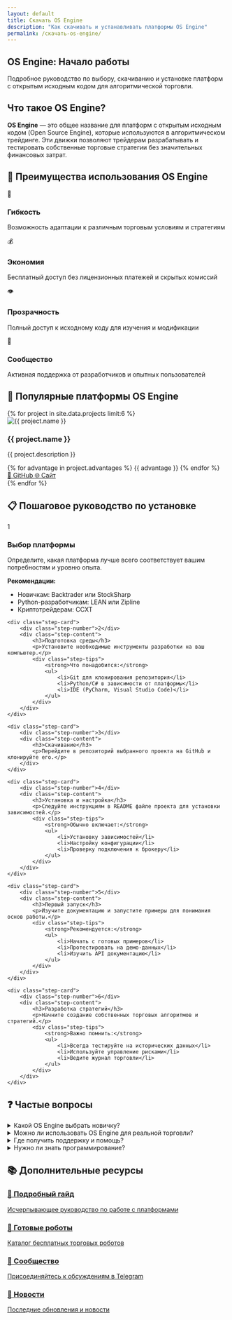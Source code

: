 ```yaml
---
layout: default
title: Скачать OS Engine
description: "Как скачивать и устанавливать платформы OS Engine"
permalink: /скачать-os-engine/
---
```


<section class="hero">
    <h2>OS Engine: Начало работы</h2>
    <p>Подробное руководство по выбору, скачиванию и установке платформ с открытым исходным кодом для алгоритмической торговли.</p>
</section>

<div class="download-content">

<section class="intro-section">

## Что такое OS Engine?

**OS Engine** — это общее название для платформ с открытым исходным кодом (Open Source Engine), которые используются в алгоритмическом трейдинге. Эти движки позволяют трейдерам разрабатывать и тестировать собственные торговые стратегии без значительных финансовых затрат.

</section>

<section class="advantages-section">

## 🎯 Преимущества использования OS Engine

<div class="advantages-grid">
    <div class="advantage-card">
        <div class="advantage-icon">🔧</div>
        <h3>Гибкость</h3>
        <p>Возможность адаптации к различным торговым условиям и стратегиям</p>
    </div>
    <div class="advantage-card">
        <div class="advantage-icon">💰</div>
        <h3>Экономия</h3>
        <p>Бесплатный доступ без лицензионных платежей и скрытых комиссий</p>
    </div>
    <div class="advantage-card">
        <div class="advantage-icon">👁️</div>
        <h3>Прозрачность</h3>
        <p>Полный доступ к исходному коду для изучения и модификации</p>
    </div>
    <div class="advantage-card">
        <div class="advantage-icon">🤝</div>
        <h3>Сообщество</h3>
        <p>Активная поддержка от разработчиков и опытных пользователей</p>
    </div>
</div>

</section>

<section class="platforms-section">

## 🚀 Популярные платформы OS Engine

<div class="platforms-comparison">
    {% for project in site.data.projects limit:6 %}
    <div class="platform-card">
        <img src="{{ project.image }}" alt="{{ project.name }}" class="platform-logo">
        <h3>{{ project.name }}</h3>
        <p>{{ project.description }}</p>
        <div class="platform-advantages">
            {% for advantage in project.advantages %}
            <span class="advantage-tag">{{ advantage }}</span>
            {% endfor %}
        </div>
        <div class="platform-links">
            <a href="{{ project.github }}" class="btn btn-secondary" target="_blank">
                📁 GitHub
            </a>
            <a href="{{ project.website }}" class="btn btn-primary" target="_blank">
                🌐 Сайт
            </a>
        </div>
    </div>
    {% endfor %}
</div>

</section>

<section class="guide-section">

## 📋 Пошаговое руководство по установке

<div class="steps-container">
    <div class="step-card">
        <div class="step-number">1</div>
        <div class="step-content">
            <h3>Выбор платформы</h3>
            <p>Определите, какая платформа лучше всего соответствует вашим потребностям и уровню опыта.</p>
            <div class="step-tips">
                <strong>Рекомендации:</strong>
                <ul>
                    <li>Новичкам: Backtrader или StockSharp</li>
                    <li>Python-разработчикам: LEAN или Zipline</li>
                    <li>Криптотрейдерам: CCXT</li>
                </ul>
            </div>
        </div>
    </div>

    <div class="step-card">
        <div class="step-number">2</div>
        <div class="step-content">
            <h3>Подготовка среды</h3>
            <p>Установите необходимые инструменты разработки на ваш компьютер.</p>
            <div class="step-tips">
                <strong>Что понадобится:</strong>
                <ul>
                    <li>Git для клонирования репозитория</li>
                    <li>Python/C# в зависимости от платформы</li>
                    <li>IDE (PyCharm, Visual Studio Code)</li>
                </ul>
            </div>
        </div>
    </div>

    <div class="step-card">
        <div class="step-number">3</div>
        <div class="step-content">
            <h3>Скачивание</h3>
            <p>Перейдите в репозиторий выбранного проекта на GitHub и клонируйте его.</p>
        </div>
    </div>

    <div class="step-card">
        <div class="step-number">4</div>
        <div class="step-content">
            <h3>Установка и настройка</h3>
            <p>Следуйте инструкциям в README файле проекта для установки зависимостей.</p>
            <div class="step-tips">
                <strong>Обычно включает:</strong>
                <ul>
                    <li>Установку зависимостей</li>
                    <li>Настройку конфигурации</li>
                    <li>Проверку подключения к брокеру</li>
                </ul>
            </div>
        </div>
    </div>

    <div class="step-card">
        <div class="step-number">5</div>
        <div class="step-content">
            <h3>Первый запуск</h3>
            <p>Изучите документацию и запустите примеры для понимания основ работы.</p>
            <div class="step-tips">
                <strong>Рекомендуется:</strong>
                <ul>
                    <li>Начать с готовых примеров</li>
                    <li>Протестировать на демо-данных</li>
                    <li>Изучить API документацию</li>
                </ul>
            </div>
        </div>
    </div>

    <div class="step-card">
        <div class="step-number">6</div>
        <div class="step-content">
            <h3>Разработка стратегий</h3>
            <p>Начните создание собственных торговых алгоритмов и стратегий.</p>
            <div class="step-tips">
                <strong>Важно помнить:</strong>
                <ul>
                    <li>Всегда тестируйте на исторических данных</li>
                    <li>Используйте управление рисками</li>
                    <li>Ведите журнал торговли</li>
                </ul>
            </div>
        </div>
    </div>
</div>

</section>

<section class="faq-section">

## ❓ Частые вопросы

<details class="faq-item">
    <summary>Какой OS Engine выбрать новичку?</summary>
    <p>Для новичков рекомендуется начать с <strong>Backtrader</strong> (Python) или <strong>StockSharp</strong> (C#). Они имеют хорошую документацию, активное сообщество и простые примеры для начала работы.</p>
</details>

<details class="faq-item">
    <summary>Можно ли использовать OS Engine для реальной торговли?</summary>
    <p>Да, многие платформы поддерживают интеграцию с реальными брокерами. Однако обязательно тщательно тестируйте стратегии на демо-счетах перед переходом к реальной торговле.</p>
</details>

<details class="faq-item">
    <summary>Где получить поддержку и помощь?</summary>
    <p>Поддержка доступна через:</p>
    <ul>
        <li>GitHub Issues в репозиториях проектов</li>
        <li>Официальные форумы и чаты</li>
        <li>Stack Overflow для технических вопросов</li>
        <li>Наши <a href="/">Telegram-чаты</a></li>
    </ul>
</details>

<details class="faq-item">
    <summary>Нужно ли знать программирование?</summary>
    <p>Базовые знания программирования очень желательны. Некоторые платформы (например, StockSharp) предлагают визуальные конструкторы стратегий, но для полного использования возможностей рекомендуется изучить Python или C#.</p>
</details>

</section>

<section class="resources-section">

## 📚 Дополнительные ресурсы

<div class="resources-grid">
    <a href="/faq/" class="resource-card">
        <h3>📖 Подробный гайд</h3>
        <p>Исчерпывающее руководство по работе с платформами</p>
    </a>
    <a href="/бесплатные-торговые-роботы/" class="resource-card">
        <h3>🤖 Готовые роботы</h3>
        <p>Каталог бесплатных торговых роботов</p>
    </a>
    <a href="https://t.me/osengine" class="resource-card" target="_blank">
        <h3>💬 Сообщество</h3>
        <p>Присоединяйтесь к обсуждениям в Telegram</p>
    </a>
    <a href="/blog/" class="resource-card">
        <h3>📰 Новости</h3>
        <p>Последние обновления и новости</p>
    </a>
</div>

</section>

</div>